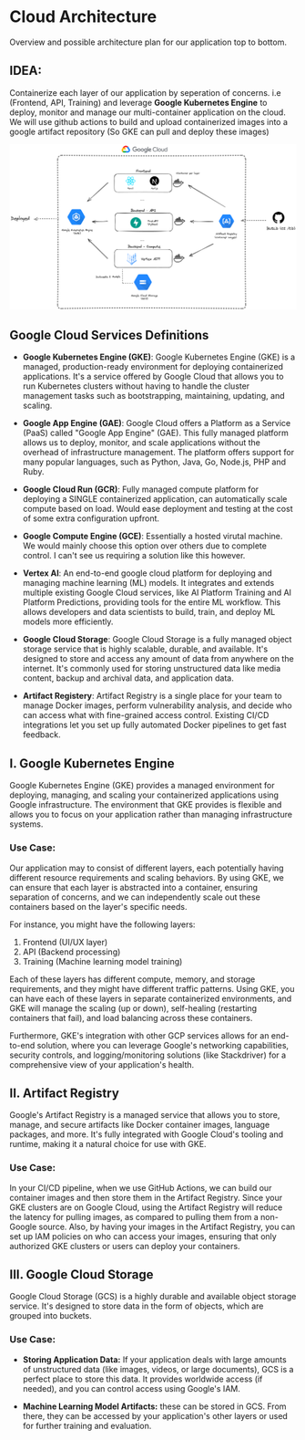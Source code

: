 # Cloud Architecture
Overview and possible architecture plan for our application top to bottom.

## IDEA: 
Containerize each layer of our application by seperation of concerns. i.e (Frontend, API, Training) and leverage **Google Kubernetes Engine** to deploy, monitor and manage our multi-container application on the cloud. We will use github actions to build and upload containerized images into a google artifact repository (So GKE can pull and deploy these images)

![Diagram of possible Architecture](gloud_arch.png)

## Google Cloud Services Definitions

- **Google Kubernetes Engine (GKE)**: Google Kubernetes Engine (GKE) is a managed, production-ready environment for deploying containerized applications. It's a service offered by Google Cloud that allows you to run Kubernetes clusters without having to handle the cluster management tasks such as bootstrapping, maintaining, updating, and scaling.

- **Google App Engine (GAE)**: Google Cloud offers a Platform as a Service (PaaS) called "Google App Engine" (GAE). This fully managed platform allows us to deploy, monitor, and scale applications without the overhead of infrastructure management. The platform offers support for many popular languages, such as Python, Java, Go, Node.js, PHP and Ruby. 

- **Google Cloud Run (GCR)**: Fully managed compute platform for deploying a SINGLE containerized application, can automatically scale compute based on load. Would ease deployment and testing at the cost of some extra configuration upfront.

- **Google Compute Engine (GCE)**: Essentially a hosted virutal machine. We would mainly choose this option over others due to complete control. I can't see us requiring a solution like this however. 

- **Vertex AI**: An end-to-end google cloud platform for deploying and managing machine learning (ML) models. It integrates and extends multiple existing Google Cloud services, like AI Platform Training and AI Platform Predictions, providing tools for the entire ML workflow. This allows developers and data scientists to build, train, and deploy ML models more efficiently.

- **Google Cloud Storage**: Google Cloud Storage is a fully managed object storage service that is highly scalable, durable, and available. It's designed to store and access any amount of data from anywhere on the internet. It's commonly used for storing unstructured data like media content, backup and archival data, and application data.

- **Artifact Registery**:  Artifact Registry is a single place for your team to manage Docker images, perform vulnerability analysis, and decide who can access what with fine-grained access control. Existing CI/CD integrations let you set up fully automated Docker pipelines to get fast feedback.

## I. Google Kubernetes Engine
Google Kubernetes Engine (GKE) provides a managed environment for deploying, managing, and scaling your containerized applications using Google infrastructure. The environment that GKE provides is flexible and allows you to focus on your application rather than managing infrastructure systems.

### Use Case:
Our application may to consist of different layers, each potentially having different resource requirements and scaling behaviors. By using GKE, we can ensure that each layer is abstracted into a container, ensuring separation of concerns, and we can independently scale out these containers based on the layer's specific needs.

For instance, you might have the following layers:

1. Frontend (UI/UX layer)
2. API (Backend processing)
3. Training (Machine learning model training)
   
Each of these layers has different compute, memory, and storage requirements, and they might have different traffic patterns. Using GKE, you can have each of these layers in separate containerized environments, and GKE will manage the scaling (up or down), self-healing (restarting containers that fail), and load balancing across these containers.

Furthermore, GKE's integration with other GCP services allows for an end-to-end solution, where you can leverage Google's networking capabilities, security controls, and logging/monitoring solutions (like Stackdriver) for a comprehensive view of your application's health.

## II. Artifact Registry
Google's Artifact Registry is a managed service that allows you to store, manage, and secure artifacts like Docker container images, language packages, and more. It's fully integrated with Google Cloud's tooling and runtime, making it a natural choice for use with GKE.

### Use Case:

In your CI/CD pipeline, when we use GitHub Actions, we can build our container images and then store them in the Artifact Registry. Since your GKE clusters are on Google Cloud, using the Artifact Registry will reduce the latency for pulling images, as compared to pulling them from a non-Google source. Also, by having your images in the Artifact Registry, you can set up IAM policies on who can access your images, ensuring that only authorized GKE clusters or users can deploy your containers.




## III. Google Cloud Storage
Google Cloud Storage (GCS) is a highly durable and available object storage service. It's designed to store data in the form of objects, which are grouped into buckets.

### Use Case:

- **Storing Application Data:** If your application deals with large amounts of unstructured data (like images, videos, or large documents), GCS is a perfect place to store this data. It provides worldwide access (if needed), and you can control access using Google's IAM.

- **Machine Learning Model Artifacts:** these can be stored in GCS. From there, they can be accessed by your application's other layers or used for further training and evaluation.



